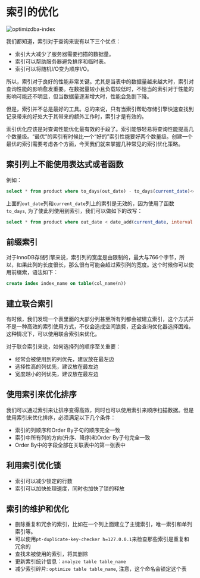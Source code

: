 # 索引的优化

![optimizdba-index](https://tva1.sinaimg.cn/large/008i3skNgy1gt5zljtncbj30xc0hi75f.jpg)

我们都知道，索引对于查询来说有以下三个优点：

* 索引大大减少了服务器需要扫描的数据量。
* 索引可以帮助服务器避免排序和临时表。
* 索引可以将随机I/O变为顺序I/O。

所以，索引对于良好的性能非常关键。尤其是当表中的数据量越来越大时，索引对查询性能的影响愈发重要。在数据量较小且负载较低时，不恰当的索引对于性能的影响可能还不明显，但当数据量逐渐增大时，性能会急剧下降。

但是，索引并不总是最好的工具。总的来说，只有当索引帮助存储引擎快速查找到记录带来的好处大于其带来的额外工作时，索引才是有效的。

索引优化应该是对查询性能优化最有效的手段了。索引能够轻易将查询性能提高几个数量级。“最优”的索引有时候比一个“好的”索引性能要好两个数量级。创建一个最优的索引需要考虑各个方面，今天我们就来掌握几种常见的索引优化策略。

## 索引列上不能使用表达式或者函数

例如：
```sql
select * from product where to_days(out_date) - to_days(current_date)<=30
```

上面的`out_date`列和`current_date`列上的索引是无效的，因为使用了函数`to_days`, 为了使此列使用到索引，我们可以做如下的改写：

```sql
select * from product where out_date < date_add(current_date, interval 30 day)
```

## 前缀索引

对于InnoDB存储引擎来说，索引列的宽度是由限制的，最大与766个字节，所以，如果此列的长度很长，那么很有可能会超过索引列的宽度。这个时候你可以使用前缀索，语法如下：

```sql
create index index_name on table(col_name(n))
```

## 建立联合索引

有时候，我们发现一个表里面的大部分列甚至所有列都会被建立索引，这个方式并不是一种高效的索引使用方式，不仅会造成空间浪费，还会查询优化器选择困难。这种情况下，可以使用联合索引来优化。

对于联合索引来说，如何选择列的顺序至关重要：
* 经常会被使用到的列优先，建议放在最左边
* 选择性高的列优先，建议放在最左边
* 宽度越小的列优先，建议放在最左边


## 使用索引来优化排序

我们可以通过索引来让排序变得高效，同时也可以使用索引来顺序扫描数据。但是使用索引来优化排序，必须满足以下几个条件：

* 索引的列顺序和Order By子句的顺序完全一致
* 索引中所有列的方向(升序、降序)和Order By子句完全一致
* Order By中的字段全部在关联表中的第一张表中

## 利用索引优化锁
* 索引可以减少锁定的行数
* 索引可以加快处理速度，同时也加快了锁的释放

## 索引的维护和优化
* 删除重复和冗余的索引，比如在一个列上面建立了主键索引，唯一索引和单列索引等。
* 可以使用`pt-duplicate-key-checker h=127.0.0.1`来检查那些索引是重复和冗余的
* 查找未被使用的索引，将其删除
* 更新索引统计信息：`analyze table table_name`
* 减少索引碎片: `optimize table table_name`, 注意，这个命名会锁定这个表

